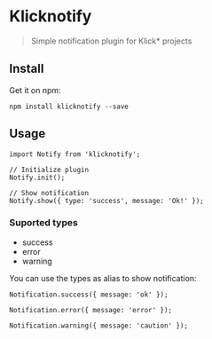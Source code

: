 # Klicknotify

> Simple notification plugin for Klick* projects

## Install

Get it on npm:

```
npm install klicknotify --save
```

## Usage

```
import Notify from 'klicknotify';

// Initialize plugin
Notify.init();

// Show notification
Notify.show({ type: 'success', message: 'Ok!' });
```

### Suported types

- success
- error
- warning

You can use the types as alias to show notification:

```
Notification.success({ message: 'ok' });

Notification.error({ message: 'error' });

Notification.warning({ message: 'caution' });
```
